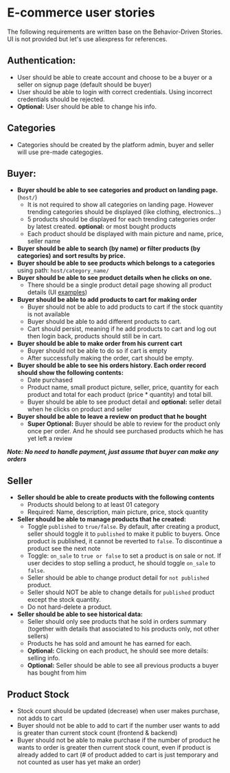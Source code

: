 # E-commerce user stories

The following requirements are written base on the Behavior-Driven Stories. UI is not provided but let's use aliexpress for references.

## Authentication:
- User should be able to create account and choose to be a buyer or a seller on signup page (default should be buyer)
- User should be able to login with correct credentials. Using incorrect credentials should be rejected.
- **Optional:** User should be able to change his info.

## Categories
- Categories should be created by the platform admin, buyer and seller will use pre-made categogies.
## Buyer:
- **Buyer should be able to see categories and product on landing page.** (`host/`)
    - It is not required to show all categories on landing page. However trending categories should be displayed (like clothing, electronics...)
    - 5 products should be displayed for each trending categories order by latest created. **optional:** or most bought products
    - Each product should be displayed with main picture and name, price, seller name
- **Buyer should be able to search (by name) or filter products (by categories) and sort results by price.**
- **Buyer should be able to see products which belongs to a categories** using path: `host/category_name/`
- **Buyer should be able to see product details when he clicks on one.**
    - There should be a single product detail page showing all product details (UI [examples](https://www.aliexpress.com/item/1005001423263333.html))
- **Buyer should be able to add products to cart for making order**
    - Buyer should not be able to add products to cart if the stock quantity is not available
    - Buyer should be able to add different products to cart.
    - Cart should persist, meaning if he add products to cart and log out then login back, products should still be in cart.
- **Buyer should be able to make order from his current cart**
    - Buyer should not be able to do so if cart is empty
    - After successfully making the order, cart should be empty.
- **Buyer should be able to see his orders history. Each order record should show the following contents:**
    - Date purchased
    - Product name, small product picture, seller, price, quantity for each product and total for each product (price * quantity) and total bill.
    - Buyer should be able to see product detail and **optional:** seller detail when he clicks on product and seller
- **Buyer should be able to leave a review on product that he bought**
    - **Super Optional:** Buyer should be able to review for the product only once per order. And he should see purchased products which he has yet left a review


***Note: No need to handle payment, just assume that buyer can make any orders***

## Seller
- **Seller should be able to create products with the following contents**
    - Products should belong to at least 01 category
    - Required: Name, description, main picture, price, stock quantity
- **Seller should be able to manage products that he created:**
    - Toggle `published` to `true/false`. By default, after creating a product, seller should toggle it to `published` to make it public to buyers. Once product is published, it cannot be reverted to `false`. To discontinue a product see the next note
    - Toggle: `on_sale` to `true or false` to set a product is on sale or not. If user decides to stop selling a product, he should toggle `on_sale` to `false`.
    - Seller should be able to change product detail for `not published` product.
    - Seller should NOT be able to change details for `published` product except the stock quantity.
    - Do not hard-delete a product.
- **Seller should be able to see historical data:**
    - Seller should only see products that he sold in orders summary (together with details that associated to his products only, not other sellers)
    - Products he has sold and amount he has earned for each.
    - **Optional:** Clicking on each product, he should see more details: selling info.
    - **Optional:** Seller should be able to see all previous products a buyer has bought from him

## Product Stock
- Stock count should be updated (decrease) when user makes purchase, not adds to cart
- Buyer should not be able to add to cart if the number user wants to add is greater than current stock count (frontend & backend)
- Buyer should not be able to make purchase if the number of product he wants to order is greater then current stock count, even if product is already added to cart (# of product added to cart is just temporary and not counted as user has yet make an order)

